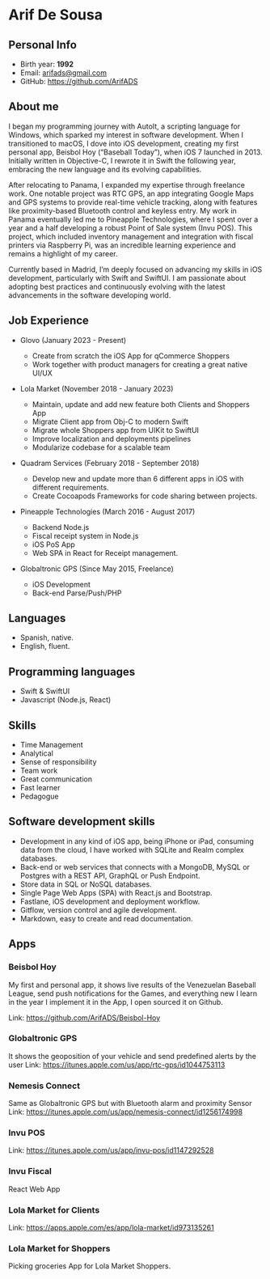 # Arif De Sousa

## Personal Info
* Birth year: **1992**
* Email: arifads@gmail.com
* GitHub: https://github.com/ArifADS

## About me
I began my programming journey with AutoIt, a scripting language for Windows, which sparked my interest in software development. When I transitioned to macOS, I dove into iOS development, creating my first personal app, Beisbol Hoy (“Baseball Today”), when iOS 7 launched in 2013. Initially written in Objective-C, I rewrote it in Swift the following year, embracing the new language and its evolving capabilities.

After relocating to Panama, I expanded my expertise through freelance work. One notable project was RTC GPS, an app integrating Google Maps and GPS systems to provide real-time vehicle tracking, along with features like proximity-based Bluetooth control and keyless entry. My work in Panama eventually led me to Pineapple Technologies, where I spent over a year and a half developing a robust Point of Sale system (Invu POS). This project, which included inventory management and integration with fiscal printers via Raspberry Pi, was an incredible learning experience and remains a highlight of my career.

Currently based in Madrid, I’m deeply focused on advancing my skills in iOS development, particularly with Swift and SwiftUI. I am passionate about adopting best practices and continuously evolving with the latest advancements in the software developing world.


## Job Experience
* Glovo (January 2023 - Present)
  * Create from scratch the iOS App for qCommerce Shoppers
  * Work together with product managers for creating a great native UI/UX

* Lola Market (November 2018 - January 2023)
  * Maintain, update and add new feature both Clients and Shoppers App
  * Migrate Client app from Obj-C to modern Swift
  * Migrate whole Shoppers app from UIKit to SwiftUI
  * Improve localization and deployments pipelines
  * Modularize codebase for a scalable team

* Quadram Services (February 2018 - September 2018)
  * Develop new and update more than 6 different apps in iOS with different requirements.
  * Create Cocoapods Frameworks for code sharing between projects.

* Pineapple Technologies (March 2016 - August 2017)
  * Backend Node.js
  * Fiscal receipt system in Node.js
  * iOS PoS App
  * Web SPA in React for Receipt management.

* Globaltronic GPS (Since May 2015, Freelance)
  * iOS Development
  * Back-end Parse/Push/PHP


## Languages
* Spanish, native.
* English, fluent.

## Programming languages
* Swift & SwiftUI
* Javascript (Node.js, React)

## Skills
* Time Management
* Analytical
* Sense of responsibility
* Team work
* Great communication
* Fast learner
* Pedagogue

## Software development skills
* Development in any kind of iOS app, being iPhone or iPad, consuming data from the cloud, I have worked with SQLite and Realm complex databases.
* Back-end or web services that connects with a MongoDB, MySQL or Postgres with a REST API, GraphQL or Push Endpoint.
* Store data in SQL or NoSQL databases.
* Single Page Web Apps (SPA) with React.js and Bootstrap.
* Fastlane, iOS development and deployment workflow.
* Gitflow, version control and agile development.
* Markdown, easy to create and read documentation.


## Apps

### Beisbol Hoy
My first and personal app, it shows live results of the Venezuelan Baseball League, send push notifications for the Games, and everything new I learn in the year I implement it in the App, I open sourced it on Github.

Link: https://github.com/ArifADS/Beisbol-Hoy

### Globaltronic GPS
It shows the geoposition of your vehicle and send predefined alerts by the user
Link: https://itunes.apple.com/us/app/rtc-gps/id1044753113

### Nemesis Connect
Same as Globaltronic GPS but with Bluetooth alarm and proximity Sensor
Link: https://itunes.apple.com/us/app/nemesis-connect/id1256174998

### Invu POS
Link: https://itunes.apple.com/us/app/invu-pos/id1147292528

### Invu Fiscal
React Web App

### Lola Market for Clients
Link: https://apps.apple.com/es/app/lola-market/id973135261

### Lola Market for Shoppers
Picking groceries App for Lola Market Shoppers.
